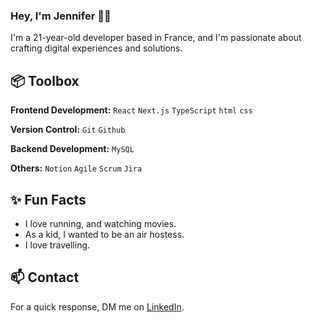 ### Hey, I'm Jennifer 👋🏽  

I'm a 21-year-old developer based in France, and I'm passionate about crafting digital experiences and solutions. 
 
## 📦 Toolbox

**Frontend Development:** `React` `Next.js` `TypeScript` `html` `css` 
 
**Version Control:** `Git` `Github`

**Backend Development:** `MySQL` 

**Others:**  `Notion`  `Agile`  `Scrum` `Jira`
 
## ✨ Fun Facts 

- I love running, and watching movies.
- As a kid, I wanted to be an air hostess.
- I love travelling.

## 📫 Contact

 For a quick response, DM me on [LinkedIn](https://www.linkedin.com/in/jennifer-kouassi-534434233/). 
 
